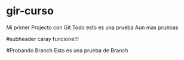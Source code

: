 # gir-curso

Mi primer Projecto con Git
Todo esto es una prueba
Aun mas pruebas

#subheader
  caray funcione!!!

#Probando Branch
Esto es una prueba de Branch